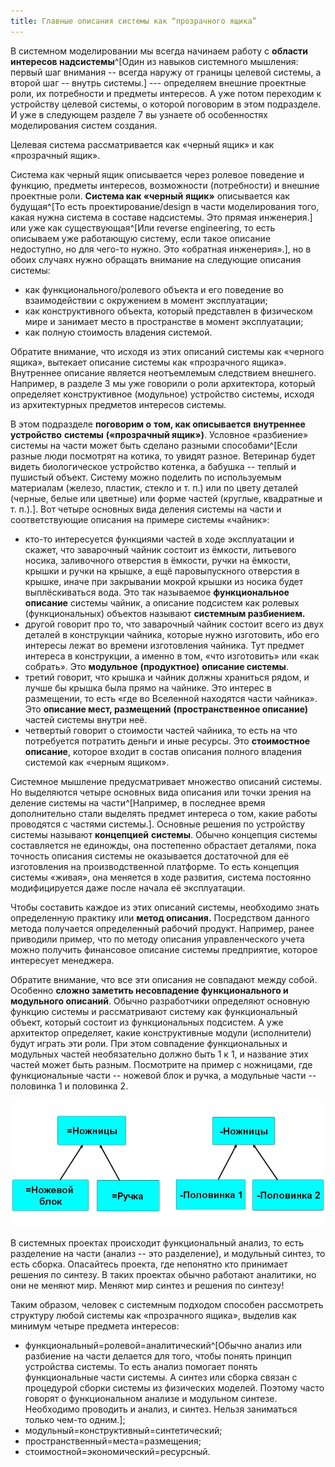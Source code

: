 ```yaml
---
title: Главные описания системы как “прозрачного ящика”
---
```


В системном моделировании мы всегда начинаем работу с **области
интересов надсистемы**^[Один из навыков системного
мышления: первый шаг внимания -- всегда наружу от границы целевой
системы, а второй шаг -- внутрь системы.] --- определяем
внешние проектные роли, их потребности и предметы интересов. А уже потом
переходим к устройству целевой системы, о которой поговорим в этом
подразделе. И уже в следующем разделе 7 вы узнаете об особенностях
моделирования систем создания.

Целевая система рассматривается как «черный ящик» и как «прозрачный
ящик».

Система как черный ящик описывается через ролевое поведение и функцию,
предметы интересов, возможности (потребности) и внешние проектные роли.
**Система как «черный** **ящик»** описывается как
будущая^[То есть проектирование/design в части
моделирования того, какая нужна система в составе надсистемы. Это прямая
инженерия.] или уже как существующая^[Или
reverse engineering, то есть описываем уже работающую систему, если
такое описание недоступно, но для чего-то нужно. Это «обратная
инженерия».], но в обоих случаях нужно обращать внимание
на следующие описания системы:

-   как функционального/ролевого объекта и его поведение во
    взаимодействии с окружением в момент эксплуатации;
-   как конструктивного объекта, который представлен в физическом мире и
    занимает место в пространстве в момент эксплуатации;
-   как полную стоимость владения системой.

Обратите внимание, что исходя из этих описаний системы как «черного
ящика», вытекает описание системы как «прозрачного ящика». Внутреннее
описание является неотъемлемым следствием внешнего. Например, в разделе
3 мы уже говорили о роли архитектора, который определяет конструктивное
(модульное) устройство системы, исходя из архитектурных предметов
интересов системы.

В этом подразделе **поговорим о** **том, как описывается**
**внутреннее** **устройство** **системы** **(«прозрачный ящик»)**.
Условное «разбиение» системы на части может быть сделано разными
способами^[Если разные люди посмотрят на котика, то
увидят разное. Ветеринар будет видеть биологическое устройство котенка,
а бабушка -- теплый и пушистый объект. Систему можно поделить по
используемым материалам (железо, пластик, стекло и т. п.) или по цвету
деталей (черные, белые или цветные) или форме частей (круглые,
квадратные и т. п.).]. Вот четыре основных вида деления
системы на части и соответствующие описания на примере системы «чайник»:

-   кто-то интересуется функциями частей в ходе эксплуатации и скажет,
    что заварочный чайник состоит из ёмкости, литьевого носика,
    заливочного отверстия в ёмкости, ручки на ёмкости, крышки и ручки на
    крышке, а ещё паровыпускного отверстия в крышке, иначе при
    закрывании мокрой крышки из носика будет выплёскиваться вода. Это
    так называемое **функциональное описание** системы чайник, а
    описание подсистем как ролевых (функциональных) объектов называют
    **системным разбиением.**
-   другой говорит про то, что заварочный чайник состоит всего из двух
    деталей в конструкции чайника, которые нужно изготовить, ибо его
    интересы лежат во времени изготовления чайника. Тут предмет интереса
    в конструкции, а именно в том, «что изготовить» или «как собрать».
    Это **модульное** **(продуктное)** **описание системы**.
-   третий говорит, что крышка и чайник должны храниться рядом, и лучше
    бы крышка была прямо на чайнике. Это интерес в размещении, то есть
    «где во Вселенной находятся части чайника». Это **описание мест,
    размещений** **(пространственное описание)** частей системы внутри
    неё.
-   четвертый говорит о стоимости частей чайника, то есть на что
    потребуется потратить деньги и иные ресурсы. Это **стоимостное
    описание**, которое входит в состав описания полного владения
    системой как «черным ящиком».

Системное мышление предусматривает множество описаний системы. Но
выделяются четыре основных вида описания или точки зрения на деление
системы на части^[Например, в последнее время
дополнительно стали выделять предмет интереса о том, какие работы
проводятся с частями системы.]. Основные решения по
устройству системы называют **концепцией** **системы**. Обычно концепция
системы составляется не единожды, она постепенно обрастает деталями,
пока точность описания системы не оказывается достаточной для её
изготовления на производственной платформе. То есть концепция системы
«живая», она меняется в ходе развития, система постоянно модифицируется
даже после начала её эксплуатации.

Чтобы составить каждое из этих описаний системы, необходимо знать
определенную практику или **метод описания.** Посредством данного метода
получается определенный рабочий продукт. Например, ранее приводили
пример, что по методу описания управленческого учета можно получить
финансовое описание системы предприятие, которое интересует менеджера.

Обратите внимание, что все эти описания не совпадают между собой.
Особенно **сложно заметить несовпадение функционального и модульного
описаний**. Обычно разработчики определяют основную функцию системы и
рассматривают систему как функциональный объект, который состоит из
функциональных подсистем. А уже архитектор определяет, какие
конструктивные модули (исполнители) будут играть эти роли. При этом
совпадение функциональных и модульных частей необязательно должно быть 1
к 1, и название этих частей может быть разным. Посмотрите на пример с
ножницами, где функциональные части -- ножевой блок и ручка, а модульные
части -- половинка 1 и половинка 2.


![](09-main-descriptions-of-the-system-as-a-transparent-box-20.jpeg)


В системных проектах происходит функциональный анализ, то есть
разделение на части (анализ -- это разделение), и модульный синтез, то
есть сборка. Опасайтесь проекта, где непонятно кто принимает решения по
синтезу. В таких проектах обычно работают аналитики, но они не меняют
мир. Меняют мир синтез и решения по синтезу!

Таким образом, человек с системным подходом способен рассмотреть
структуру любой системы как «прозрачного ящика», выделив как минимум
четыре предмета интересов:

-   функциональный=ролевой=аналитический^[Обычно анализ
    или разбиение на части делается для того, чтобы понять принцип
    устройства системы. То есть анализ помогает понять функциональные
    части системы. А синтез или сборка связан с процедурой сборки
    системы из физических моделей. Поэтому часто говорят о
    функциональном анализе и модульном синтезе. Необходимо проводить и
    анализ, и синтез. Нельзя заниматься только чем-то
    одним.];
-   модульный=конструктивный=синтетический;
-   пространственный=места=размещения;
-   стоимостной=экономический=ресурсный.
